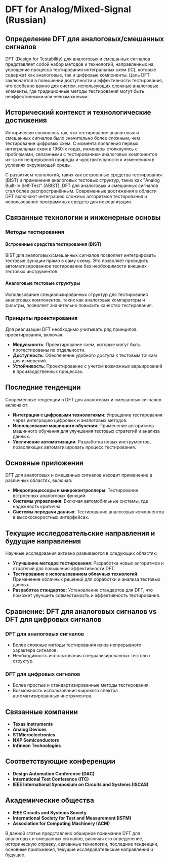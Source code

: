 # DFT for Analog/Mixed-Signal (Russian)

## Определение DFT для аналоговых/смешанных сигналов

DFT (Design for Testability) для аналоговых и смешанных сигналов представляет собой набор методов и технологий, направленных на упрощение процесса тестирования интегральных схем (IC), которые содержат как аналоговые, так и цифровые компоненты. Цель DFT заключается в повышении доступности и эффективности тестирования, что особенно важно для систем, использующих сложные аналоговые элементы, где традиционные методы тестирования могут быть неэффективными или невозможными.

## Исторический контекст и технологические достижения

Исторически сложилось так, что тестирование аналоговых и смешанных сигналов было значительно более сложным, чем тестирование цифровых схем. С момента появления первых интегральных схем в 1960-х годах, инженеры столкнулись с проблемами, связанными с тестированием аналоговых компонентов из-за их непрерывной природы и чувствительности к изменениям в условиях окружающей среды. 

С развитием технологий, таких как встроенные средства тестирования (BIST) и применения аналоговых тестовых структур, таких как "Analog Built-In Self-Test" (ABIST), DFT для аналоговых и смешанных сигналов стал более распространённым. Современные достижения в области DFT включают интеграцию сложных алгоритмов тестирования и использование программных средств для их реализации.

## Связанные технологии и инженерные основы

### Методы тестирования

#### Встроенные средства тестирования (BIST)

BIST для аналоговых/смешанных сигналов позволяет интегрировать тестовые функции прямо в саму схему. Это позволяет проводить автоматизированное тестирование без необходимости внешних тестовых инструментов.

#### Аналоговые тестовые структуры

Использование специализированных структур для тестирования аналоговых компонентов, таких как аналоговые компараторы и фильтры, позволяет значительно повысить качество тестирования.

### Принципы проектирования

Для реализации DFT необходимо учитывать ряд принципов проектирования, включая:

- **Модульность**: Проектирование схем, которые могут быть протестированы по отдельности.
- **Доступность**: Обеспечение удобного доступа к тестовым точкам для измерений.
- **Устойчивость**: Проектирование с учетом возможных варьирований в производственных процессах.

## Последние тенденции

Современные тенденции в DFT для аналоговых и смешанных сигналов включают:

- **Интеграция с цифровыми технологиями**: Упрощение тестирования через интеграцию цифровых и аналоговых методов.
- **Использование машинного обучения**: Применение алгоритмов машинного обучения для улучшения тестовых стратегий и анализа данных.
- **Увеличение автоматизации**: Разработка новых инструментов, позволяющих автоматизировать процесс тестирования.

## Основные приложения

DFT для аналоговых и смешанных сигналов находит применение в различных областях, включая:

- **Микропроцессоры и микроконтроллеры**: Тестирование встроенных аналоговых функций.
- **Системы управления**: Включая автомобильные системы, где надежность критична.
- **Системы передачи данных**: Тестирование аналоговых компонентов в высокоскоростных интерфейсах.

## Текущие исследовательские направления и будущие направления

Научные исследования активно развиваются в следующих областях:

- **Улучшение методов тестирования**: Разработка новых алгоритмов и стратегий для повышения эффективности DFT.
- **Тестирование с использованием облачных технологий**: Применение облачных решений для обработки и анализа тестовых данных.
- **Разработка стандартов**: Установление стандартов для DFT, что поможет улучшить совместимость и эффективность тестирования.

## Сравнение: DFT для аналоговых сигналов vs DFT для цифровых сигналов

### DFT для аналоговых сигналов

- Более сложные методы тестирования из-за непрерывного характера сигналов.
- Необходимость использования специализированных тестовых структур.

### DFT для цифровых сигналов

- Более простые и стандартизированные методы тестирования.
- Возможность использования широкого спектра автоматизированных инструментов.

## Связанные компании

- **Texas Instruments**
- **Analog Devices**
- **STMicroelectronics**
- **NXP Semiconductors**
- **Infineon Technologies**

## Соответствующие конференции

- **Design Automation Conference (DAC)**
- **International Test Conference (ITC)**
- **IEEE International Symposium on Circuits and Systems (ISCAS)**

## Академические общества

- **IEEE Circuits and Systems Society**
- **International Society for Test and Measurement (ISTM)**
- **Association for Computing Machinery (ACM)**

В данной статье представлено обширное понимание DFT для аналоговых и смешанных сигналов, включая его определение, историческую справку, связанные технологии, последние тенденции, основные приложения, текущие исследовательские направления и будущее.